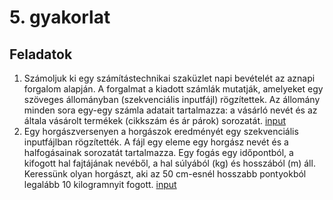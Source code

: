 # 5. gyakorlat



## Feladatok
1. Számoljuk ki egy számítástechnikai szaküzlet napi bevételét az aznapi forgalom alapján. A forgalmat a kiadott számlák mutatják, amelyeket egy szöveges állományban (szekvenciális inputfájl) rögzítettek. Az állomány minden sora egy-egy számla adatait tartalmazza: a vásárló nevét és az általa vásárolt termékek (cikkszám és ár párok) sorozatát.  [input](invoiceinput.txt)
2. Egy horgászversenyen a horgászok eredményét egy szekvenciális inputfájlban rögzítették. A fájl egy eleme egy horgász nevét és a halfogásainak sorozatát tartalmazza. Egy fogás egy időpontból, a kifogott hal fajtájának nevéből, a hal súlyából (kg) és hosszából (m) áll. Keressünk olyan horgászt, aki az 50 cm-esnél hosszabb pontyokból legalább 10 kilogramnyit fogott.  [input](fishinginput.txt)